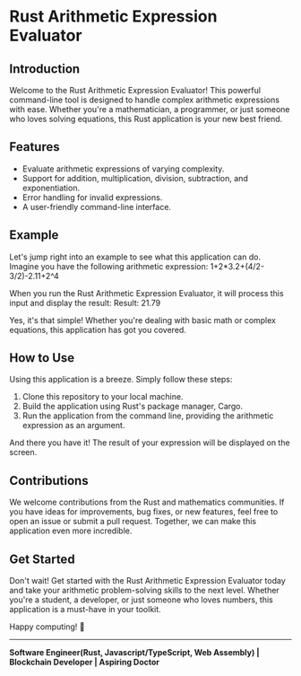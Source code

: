 # Rust Arithmetic Expression Evaluator

## Introduction

Welcome to the Rust Arithmetic Expression Evaluator! This powerful command-line tool is designed to handle complex arithmetic expressions with ease. Whether you're a mathematician, a programmer, or just someone who loves solving equations, this Rust application is your new best friend.

## Features

- Evaluate arithmetic expressions of varying complexity.
- Support for addition, multiplication, division, subtraction, and exponentiation.
- Error handling for invalid expressions.
- A user-friendly command-line interface.

## Example

Let's jump right into an example to see what this application can do. Imagine you have the following arithmetic expression:
1+2*3.2+(4/2-3/2)-2.11+2^4


When you run the Rust Arithmetic Expression Evaluator, it will process this input and display the result:
Result: 21.79


Yes, it's that simple! Whether you're dealing with basic math or complex equations, this application has got you covered.

## How to Use

Using this application is a breeze. Simply follow these steps:

1. Clone this repository to your local machine.
2. Build the application using Rust's package manager, Cargo.
3. Run the application from the command line, providing the arithmetic expression as an argument.


And there you have it! The result of your expression will be displayed on the screen.

## Contributions

We welcome contributions from the Rust and mathematics communities. If you have ideas for improvements, bug fixes, or new features, feel free to open an issue or submit a pull request. Together, we can make this application even more incredible.

## Get Started

Don't wait! Get started with the Rust Arithmetic Expression Evaluator today and take your arithmetic problem-solving skills to the next level. Whether you're a student, a developer, or just someone who loves numbers, this application is a must-have in your toolkit.

Happy computing! 🚀

---

**Software Engineer(Rust, Javascript/TypeScript, Web Assembly) | Blockchain Developer | Aspiring Doctor**

